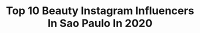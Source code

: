 ---
title: Top 10 Beauty Instagram Influencers In Sao Paulo In 2020
description: >-
  Find top beauty Instagram influencers in Sao Paulo in 2020. Most popular hashtags: #beauty #makeup #saopaulo #model.
platform: Instagram
hits: 206
text_top: Identify the best Instagram influencers on inBeat.
text_bottom: Our platform aggregates 206 Instagram influencers like this in Sao Paulo, Brazil for you to pitch.
profiles:
  - username: "dannytoledor"
    fullname: >-
      DANNY TOLEDO
    bio: >-
      Brazilian Model AM @officeim SP 🇧🇷 THE FACES SP 🇧🇷 STORY MODEL ANÁPOLIS 🇧🇷 LENIS MODEL 🇬🇧
    location: "Brazil"
    followers: 3677
    engagement: 1445
    commentsToLikes: 0.084582
    id: ck0tu5hcp5q4m0i19mtldxsbn
    verified: false
    hashtags: "#voguechina, #voguemagazine, #goiania, #china"
  - username: "mundocabeleireiro"
    fullname: >-
      Mundo do Cabeleireiro
    bio: >-
      A sua Beauty Store! Compre pelo site e também pelo delivery | Acesse ⬇️
    location: "Brazil"
    followers: 347760
    engagement: 29
    commentsToLikes: 0.095429
    id: ck601df2xfafm0i14wjp247h2
    verified: false
    hashtags: "#delivery, #repost, #tratamentoprofissional, #kimkadarshian"
  - username: "ramonamorimoficial"
    fullname: >-
      Ramon Amorim
    bio: >-
      Beauty Artist | São Paulo @casaflorah 📩 ramonamorimoficial@gmail.com Link venda/livro Maquiagem Teen 👇🏻
    location: "Brazil"
    followers: 550691
    engagement: 34
    commentsToLikes: 0.133220
    id: ck5bxkh3mnwjg0i11hdb23t3h
    verified: false
    hashtags: "#makeup, #halloweenmakeup, #debutante, #beauty"
  - username: "brigittecalegari"
    fullname: >-
      B R I G I TT E C A L E G A R I
    bio: >-
      | Entrepreneur, Creative Director, Content Creator & Beauty Artist | São Paulo | contato@brigittecalegari.com.br | #brigittecalegari
    location: "Brazil"
    followers: 277518
    engagement: 151
    commentsToLikes: 0.050408
    id: ck15tj7fiicnl0i19ggu6shsd
    verified: true
    hashtags: "#brigittecalegari, #quemdisseberenice, #beauty, #skinq"
  - username: "giovannamaira"
    fullname: >-
      Giovanna Maira🎤🎶
    bio: >-
      Brazilian soprano, pianist, songwriter, actress, motivational speaker and tv host of A Bella Italia on @redevida . 📧 contato@giovannamaira.com.br
    location: "Brazil"
    followers: 14163
    engagement: 595
    commentsToLikes: 0.189555
    id: ckapcdgvi3dbp0i78n905gani
    verified: false
    hashtags: "#fashion, #lookdodia, #tvhost, #tvstar"
  - username: "titaa"
    fullname: >-
      Thaysa de Paula
    bio: >-
      Beleza & Lifestyle Curitiba, 🇧🇷 ▫️Sou mais legal pelos Stories! ✉ contato.thaysa@outlook.com
    location: "Brazil"
    followers: 18490
    engagement: 213
    commentsToLikes: 0.129601
    id: ck15rkca88cb90i19qe10syvx
    verified: false
    hashtags: "#ootd, #beauty, #maquiagembrasil, #saopaulo"
  - username: "anavaleriarsouza"
    fullname: >-
      ꪖ​ꪀ​ꪖ​ ꪜ​ꪖ​ꪶ​ꫀ​́𝘳​𝓲​ꪖ​ 🌻
    bio: >-
      •𝙲𝚒𝚗𝚎𝚖𝚊 𝙴 𝙰𝚞𝚍𝚒𝚘𝚟𝚒𝚜𝚞𝚊𝚕 3/8🎞 ∙𝙲𝚘𝚗𝚜𝚞𝚕𝚝𝚘𝚛𝚊 𝚍𝚎 𝙱𝚎𝚕𝚎𝚣𝚊 𝙼𝚊𝚛𝚢 𝙺𝚊𝚢💄 ∙𝙲𝚘𝚗𝚜𝚞𝚕𝚝𝚘𝚛𝚊 𝙼𝙳𝚃🌿 ∙𝙿𝚛𝚘𝚍𝚞𝚝𝚘𝚛𝚊 @retratosporana 📸 ∙𝕍𝕚𝕒𝕛𝕒𝕟𝕥𝕖, 𝕘𝕦𝕚𝕒𝕕𝕒 𝕡𝕖𝕝𝕒 𝕝𝕦𝕫 𝕖 𝕡𝕖𝕝𝕒 𝔽𝕖́!✈︎
    location: "Brazil"
    followers: 6109
    engagement: 347
    commentsToLikes: 0.042856
    id: ckaorr1v4odan0i783208ssjc
    verified: false
    hashtags: "#make, #makeuptutorial, #makeuplovers, #batom"
  - username: "natszulzik"
    fullname: >-
      Natasha Szulzik
    bio: >-
      Foco, força e fome 🐍 Slytherin 📍 São Paulo - Brazil 🎮 iOS/Game Developer 👾 Streamer - https://twitch.tv/natxusqui 🎥 Youtuber 📩 Parcerias via e-mail👇🏻
    location: "Brazil"
    followers: 14319
    engagement: 605
    commentsToLikes: 0.045369
    id: ck5zj5or9gzm90i14wsvmquoq
    verified: false
    hashtags: "#cabelo, #halloweencostume, #halloween, #makeupartist"
  - username: "iedalima_"
    fullname: >-
      IEDA LIMA
    bio: >-
      ASSISTA AOS STORIES! • Dicas, maquiagem & muita vida real ✨ • Se inscrevam no meu canal 👇🏻
    location: "Brazil"
    followers: 10535
    engagement: 702
    commentsToLikes: 0.112316
    id: ck13cvlae2dts0i19p7sy26n6
    verified: false
    hashtags: "#maquiagem, #challengemakeup, #challenge, #model"
  - username: "dynahgimenes"
    fullname: >-
      Dynah Gimenes
    bio: >-
      ✨ Makeup • Lifestyle • Beauty ✨ 📍São Paulo 📥Parcerias e trabalhos via direct ou e-mail 💌 contatodynahgimenes@gmail.com
    location: "Brazil"
    followers: 7384
    engagement: 850
    commentsToLikes: 0.139754
    id: ckf5l3qb4o9aq0j239zarlrmy
    verified: false
    hashtags: "#trend, #euphoriaedit, #euphoria, #makerio"
---